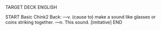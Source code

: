 TARGET DECK
ENGLISH

START
Basic
Chink2
Back: —v. (cause to) make a sound like glasses or coins striking together. —n. This sound. [imitative]
END

